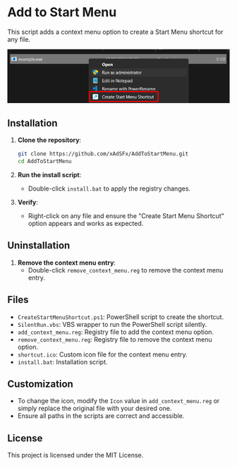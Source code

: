 # Add to Start Menu

This script adds a context menu option to create a Start Menu shortcut for any file.

![preview](image.png)

## Installation

1. **Clone the repository**:
    ```sh
    git clone https://github.com/xAdSFx/AddToStartMenu.git
    cd AddToStartMenu
    ```

2. **Run the install script**:
    - Double-click `install.bat` to apply the registry changes.

3. **Verify**:
    - Right-click on any file and ensure the "Create Start Menu Shortcut" option appears and works as expected.

## Uninstallation

1. **Remove the context menu entry**:
    - Double-click `remove_context_menu.reg` to remove the context menu entry.

## Files

- `CreateStartMenuShortcut.ps1`: PowerShell script to create the shortcut.
- `SilentRun.vbs`: VBS wrapper to run the PowerShell script silently.
- `add_context_menu.reg`: Registry file to add the context menu option.
- `remove_context_menu.reg`: Registry file to remove the context menu option.
- `shortcut.ico`: Custom icon file for the context menu entry.
- `install.bat`: Installation script.

## Customization

- To change the icon, modify the `Icon` value in `add_context_menu.reg` or simply replace the original file with your desired one.
- Ensure all paths in the scripts are correct and accessible.

## License

This project is licensed under the MIT License.

